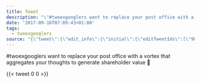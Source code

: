 ```yaml
---
title: Tweet
description: "\"#twoexgooglers want to replace your post office with a vortex that aggregates your thoughts to generate shareholder value \U0001F4AD\""
date: '2017-09-16T07:09:43+01:00'
tags:
  - twoexgooglers
source: "{\"tweet\":{\"edit_info\":{\"initial\":{\"editTweetIds\":[\"908959819373178881\"],\"editableUntil\":\"2017-09-16T08:44:43.252Z\",\"editsRemaining\":\"5\",\"isEditEligible\":true}},\"retweeted\":false,\"source\":\"<a href=\\\"http://twitter.com/download/android\\\" rel=\\\"nofollow\\\">Twitter for Android</a>\",\"entities\":{\"hashtags\":[{\"text\":\"twoexgooglers\",\"indices\":[\"0\",\"14\"]}],\"symbols\":[],\"user_mentions\":[],\"urls\":[]},\"display_text_range\":[\"0\",\"123\"],\"favorite_count\":\"0\",\"id_str\":\"908959819373178881\",\"truncated\":false,\"retweet_count\":\"0\",\"id\":\"908959819373178881\",\"created_at\":\"Sat Sep 16 07:44:43 +0000 2017\",\"favorited\":false,\"full_text\":\"#twoexgooglers want to replace your post office with a vortex that aggregates your thoughts to generate shareholder value \U0001F4AD\",\"lang\":\"en\"}}"
---
```

#twoexgooglers want to replace your post office with a vortex that aggregates your thoughts to generate shareholder value 💭
    
{{< tweet 0 0 >}}
    
